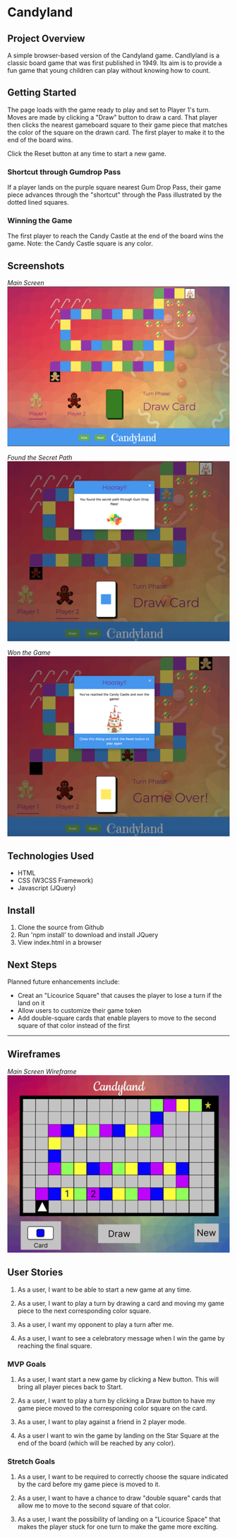 # Candyland

## Project Overview

A simple browser-based version of the Candyland game. Candlyland is a classic board game that was first published in 1949. Its aim is to provide a fun game that young children can play without knowing how to count.

## Getting Started

The page loads with the game ready to play and set to Player 1's turn. Moves are made by clicking a "Draw" button to draw a card. That player then clicks the nearest gameboard square to their game piece that matches the color of the square on the drawn card. The first player to make it to the end of the board wins.

Click the Reset button at any time to start a new game.

### Shortcut through Gumdrop Pass

If a player lands on the purple square nearest Gum Drop Pass, their game piece advances through the "shortcut" through the Pass illustrated by the dotted lined squares.

### Winning the Game

The first player to reach the Candy Castle at the end of the board wins the game. Note: the Candy Castle square is any color.

## Screenshots

_Main Screen_
![image](images/screen_shot.png)

_Found the Secret Path_
![image](images/screen_shot_secret.png)

_Won the Game_
![image](images/screen_shot_win.png)

## Technologies Used

- HTML
- CSS (W3CSS Framework)
- Javascript (JQuery)

## Install

1. Clone the source from Github
2. Run 'npm install' to download and install JQuery
3. View index.html in a browser

## Next Steps

Planned future enhancements include:

- Creat an "Licourice Square" that causes the player to lose a turn if the land on it
- Allow users to customize their game token
- Add double-square cards that enable players to move to the second square of that color instead of the first

***

## Wireframes

_Main Screen Wireframe_
![image](images/Candyland-Wireframe_main.jpg)

## User Stories

1. As a user, I want to be able to start a new game at any time.

2. As a user, I want to play a turn by drawing a card and moving my game piece to the next corresponding color square.

3. As a user, I want my opponent to play a turn after me.

4. As a user, I want to see a celebratory message when I win the game by reaching the final square.

### MVP Goals

1. As a user, I want start a new game by clicking a New button. This will bring all player pieces back to Start.

2. As a user, I want to play a turn by clicking a Draw button to have my game piece moved to the corresponing color square on the card.

3. As a user, I want to play against a friend in 2 player mode.

4. As a user I want to win the game by landing on the Star Square at the end of the board (which will be reached by any color).

### Stretch Goals

1. As a user, I want to be required to correctly choose the square indicated by the card before my game piece is moved to it.

2. As a user, I want to have a chance to draw "double square" cards that allow me to move to the second square of that color.

3. As a user, I want the possibility of landing on a "Licourice Space" that makes the player stuck for one turn to make the game more exciting.
